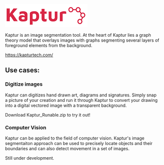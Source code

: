 ![Alt text](logoNew1.png?raw=true "Kaptur_Logo")

Kaptur is an image segmentation tool. At the heart of Kaptur lies a graph theory model that overlays images with graphs segmenting several layers of foreground elements from the background.

https://kapturtech.com/

## Use cases:

### Digitize images
Kaptur can digitizes hand drawn art, diagrams and signatures. Simply snap a picture of your creation and run it through Kaptur to convert your drawing into a digital vectored image with a transparent background.

Download Kaptur_Runable.zip to try it out!

### Computer Vision
Kaptur can be applied to the field of computer vision. Kaptur's image segmentaiton approach can be used to precisely locate objects and their boundaries and can also detect movement in a set of images. 

Still under development. 
